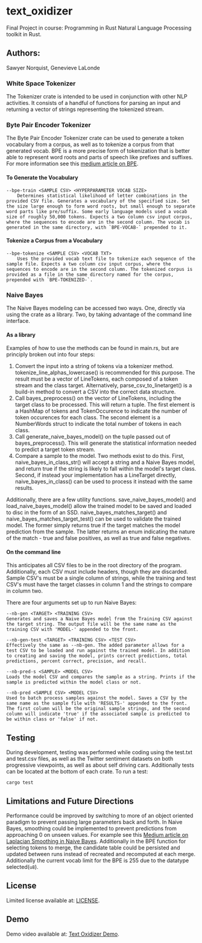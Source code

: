 # text_oxidizer

Final Project in course: Programming in Rust
Natural Language Processing toolkit in Rust.

## Authors:

Sawyer Norquist, Genevieve LaLonde

### White Space Tokenizer

The Tokenizer crate is intended to be used in conjunction with other NLP activities. It consists of a handful of functions for parsing an input and returning a vector of strings representing the tokenized stream.

### Byte Pair Encoder Tokenizer

The Byte Pair Encoder Tokenizer crate can be used to generate a token vocabulary from a corpus, as well as to tokenize a corpus from that generated vocab. BPE is a more precise form of tokenization that is better able to represent word roots and parts of speech like prefixes and suffixes. For more information see this [medium article on BPE](https://towardsdatascience.com/byte-pair-encoding-subword-based-tokenization-algorithm-77828a70bee0).

#### To Generate the Vocabulary

```
--bpe-train <SAMPLE CSV> <HYPERPARAMETER VOCAB SIZE>
	Determines statistical likelihood of letter combinations in the provided CSV file. Generates a vocabulary of the specified size. Set the size large enough to form word roots, but small enough to separate word parts like pre/suffix. Some early language models used a vocab size of roughly 50,000 tokens. Expects a two column csv input corpus, where the sequences to encode are in the second column. The vocab is generated in the same directory, with `BPE-VOCAB-` prepended to it.
```

#### Tokenize a Corpus from a Vocabulary

```
--bpe-tokenize <SAMPLE CSV> <VOCAB TXT>
	Uses the provided vocab text file to tokenize each sequence of the sample file. Expects a two column csv input corpus, where the sequences to encode are in the second column. The tokenized corpus is provided as a file in the same directory named for the corpus, prepended with `BPE-TOKENIZED-`.
```

### Naive Bayes

The Naive Bayes modeling can be accessed two ways. One, directly via using the crate as a library. Two, by taking advantage of the command line interface.

#### As a library

Examples of how to use the methods can be found in main.rs, but are principly broken out into four steps:

1. Convert the input into a string of tokens via a tokenizer method. tokenize_line_alphas_lowercase() is recommended for this purpose. The result must be a vector of LineTokens, each composed of a token stream and the class target. Alternatively, parse_csv_to_linetarget() is a build-in method to convert a CSV into the correct data structure.
2. Call bayes_preprocess() on the vector of LineTokens, including the target class to be processed. This will return a tuple. The first element is a HashMap of tokens and TokenOccurence to indicate the number of token occurences for each class. The second element is a NumberWords struct to indicate the total number of tokens in each class.
3. Call generate_naive_bayes_model() on the tuple passed out of bayes_preprocess(). This will generate the statistical information needed to predict a target token stream.
4. Compare a sample to the model. Two methods exist to do this. First, naive_bayes_in_class_str() will accept a string and a Naive Bayes model, and return true if the string is likely to fall within the model's target class. Second, if instead your implementation has a LineTarget directly, naive_bayes_in_class() can be used to process it instead with the same results.

Additionally, there are a few utility functions. save_naive_bayes_model() and load_naive_bayes_model() allow the trained model to be saved and loaded to disc in the form of an SSD. naive_bayes_matches_target() and naive_bayes_matches_target_test() can be used to validate the trained model. The former simply returns true if the target matches the model prediction from the sample. The latter returns an enum indicating the nature of the match - true and false positives, as well as true and false negatives.

#### On the command line

This anticipates all CSV files to be in the root directory of the program. Additionally, each CSV must include headers, though they are discarded. Sample CSV's must be a single column of strings, while the training and test CSV's must have the target classes in column 1 and the strings to compare in column two.

There are four arguments set up to run Naive Bayes:

```
--nb-gen <TARGET> <TRAINING CSV>
Generates and saves a Naive Bayes model from the Training CSV against the target string. The output file will be the same name as the training CSV with 'MODEL-' appended to the front.

--nb-gen-test <TARGET> <TRAINING CSV> <TEST CSV>
Effectively the same as --nb-gen. The added parameter allows for a test CSV to be loaded and run against the trained model. In addition to creating and saving the model, prints correct predictions, total predictions, percent correct, precision, and recall.

--nb-pred-s <SAMPLE> <MODEL CSV>
Loads the model CSV and compares the sample as a string. Prints if the sample is predicted within the model class or not.

--nb-pred <SAMPLE CSV> <MODEL CSV>
Used to batch process samples against the model. Saves a CSV by the same name as the sample file with 'RESULTS-' appended to the front. The first column will be the original sample strings, and the second column will indicate 'true' if the associated sample is predicted to be within class or 'false' if not.
```

## Testing

During development, testing was performed while coding using the test.txt and test.csv files, as well as the Twitter sentiment datasets on both progressive viewpoints, as well as about self driving cars. Additionally tests can be located at the bottom of each crate. To run a test:

```
cargo test
```


## Limitations and Future Directions

Performance could be improved by switching to more of an object oriented paradigm to prevent passing large parameters back and forth. In Naive Bayes, smoothing could be implemented to prevent predictions from approaching 0 on unseen values. For example see this [Medium article on Laplacian Smoothing in Naive Bayes](https://towardsdatascience.com/laplace-smoothing-in-naïve-bayes-algorithm-9c237a8bdece). Additionally in the BPE function for selecting tokens to merge, the candidate table could be persisted and updated between runs instead of recreated and recomputed at each merge. Additionally the current vocab limit for the BPE is 255 due to the datatype selected(`u8`).

## License

Limited license available at: [LICENSE](https://github.com/coding-gen/text_oxidizer/blob/main/LICENSE).

## Demo

Demo video available at: [Text Oxidizer Demo](https://youtu.be/R3Yf2Qyh_1o).
